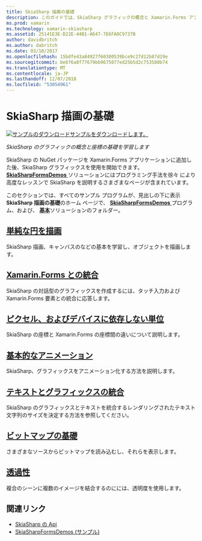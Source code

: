 ```yaml
---
title: SkiaSharp 描画の基礎
description: このガイドでは、SkiaSharp グラフィックの概念と Xamarin.Forms アプリケーションでの座標の基本について説明します。
ms.prod: xamarin
ms.technology: xamarin-skiasharp
ms.assetid: 25141E3E-D22E-44B1-A647-7E6FA0C9737B
author: davidbritch
ms.author: dabritch
ms.date: 03/10/2017
ms.openlocfilehash: 15bdfe43a84927f60300539bce9c27d12b87d19e
ms.sourcegitcommit: be6f6a8f77679bb9675077ed25b5d2c753580b74
ms.translationtype: MT
ms.contentlocale: ja-JP
ms.lasthandoff: 12/07/2018
ms.locfileid: "53054961"
---
```

# <a name="skiasharp-drawing-basics"></a>SkiaSharp 描画の基礎

[![サンプルのダウンロード](~/media/shared/download.png)サンプルをダウンロードします。](https://developer.xamarin.com/samples/xamarin-forms/SkiaSharpForms/Demos/)

_SkiaSharp のグラフィックの概念と座標の基礎を学習します_

SkiaSharp の NuGet パッケージを Xamarin.Forms アプリケーションに追加した後、SkiaSharp グラフィックスを使用を開始できます。 [ **SkiaSharpFormsDemos** ](https://developer.xamarin.com/samples/xamarin-forms/SkiaSharpForms/Demos/)ソリューションにはプログラミング手法を徐々 により高度なレッスンで SkiaSharp を説明するさまざまなページが含まれています。

このセクションでは、すべてのサンプル プログラムが、見出しの下に表示**SkiaSharp 描画の基礎**のホーム ページで、 [ **SkiaSharpFormsDemos** ](https://developer.xamarin.com/samples/xamarin-forms/SkiaSharpForms/Demos/)プログラム、および、 [**基本**](https://github.com/xamarin/xamarin-forms-samples/tree/master/SkiaSharpForms/Demos/Demos/SkiaSharpFormsDemos/Basics)ソリューションのフォルダー。

## <a name="drawing-a-simple-circlecirclemd"></a>[単純な円を描画](circle.md)

SkiaSharp 描画、キャンバスのなどの基本を学習し、オブジェクトを描画します。

## <a name="integrating-with-xamarinformsintegrationmd"></a>[Xamarin.Forms との統合](integration.md)

SkiaSharp の対話型のグラフィックスを作成するには、タッチ入力および Xamarin.Forms 要素との統合に応答します。

## <a name="pixels-and-device-independent-unitspixelsmd"></a>[ピクセル、およびデバイスに依存しない単位](pixels.md)

SkiaSharp の座標と Xamarin.Forms の座標間の違いについて説明します。

## <a name="basic-animationanimationmd"></a>[基本的なアニメーション](animation.md)

SkiaSharp、グラフィックスをアニメーション化する方法を説明します。

## <a name="integrating-text-and-graphicstextmd"></a>[テキストとグラフィックスの統合](text.md)

SkiaSharp のグラフィックスとテキストを統合するレンダリングされたテキスト文字列のサイズを決定する方法を参照してください。

## <a name="bitmap-basicsbitmapsmd"></a>[ビットマップの基礎](bitmaps.md)

さまざまなソースからビットマップを読み込むし、それらを表示します。

## <a name="transparencytransparencymd"></a>[透過性](transparency.md)

複合のシーンに複数のイメージを結合するのにには、透明度を使用します。

## <a name="related-links"></a>関連リンク

- [SkiaSharp の Api](https://docs.microsoft.com/dotnet/api/skiasharp)
- [SkiaSharpFormsDemos (サンプル)](https://developer.xamarin.com/samples/xamarin-forms/SkiaSharpForms/Demos/)
